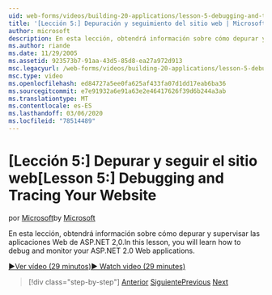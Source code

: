 ```yaml
---
uid: web-forms/videos/building-20-applications/lesson-5-debugging-and-tracing-your-website
title: '[Lección 5:] Depuración y seguimiento del sitio web | Microsoft Docs'
author: microsoft
description: En esta lección, obtendrá información sobre cómo depurar y supervisar las aplicaciones Web de ASP.NET 2,0.
ms.author: riande
ms.date: 11/29/2005
ms.assetid: 923573b7-91aa-43d5-85d8-ea27a972d913
msc.legacyurl: /web-forms/videos/building-20-applications/lesson-5-debugging-and-tracing-your-website
msc.type: video
ms.openlocfilehash: ed84727a5ee0fa625af433fa07d1dd17eab6ba36
ms.sourcegitcommit: e7e91932a6e91a63e2e46417626f39d6b244a3ab
ms.translationtype: MT
ms.contentlocale: es-ES
ms.lasthandoff: 03/06/2020
ms.locfileid: "78514489"
---
```

# <a name="lesson-5-debugging-and-tracing-your-website"></a><span data-ttu-id="53441-103">[Lección 5:] Depurar y seguir el sitio web</span><span class="sxs-lookup"><span data-stu-id="53441-103">[Lesson 5:] Debugging and Tracing Your Website</span></span>

<span data-ttu-id="53441-104">por [Microsoft](https://github.com/microsoft)</span><span class="sxs-lookup"><span data-stu-id="53441-104">by [Microsoft](https://github.com/microsoft)</span></span>

<span data-ttu-id="53441-105">En esta lección, obtendrá información sobre cómo depurar y supervisar las aplicaciones Web de ASP.NET 2,0.</span><span class="sxs-lookup"><span data-stu-id="53441-105">In this lesson, you will learn how to debug and monitor your ASP.NET 2.0 Web applications.</span></span>

[<span data-ttu-id="53441-106">&#9654;Ver vídeo (29 minutos)</span><span class="sxs-lookup"><span data-stu-id="53441-106">&#9654; Watch video (29 minutes)</span></span>](https://channel9.msdn.com/Blogs/ASP-NET-Site-Videos/lesson-5-debugging-and-tracing-your-website)

> [!div class="step-by-step"]
> <span data-ttu-id="53441-107">[Anterior](lesson-4-understanding-web-application-state.md)
> [Siguiente](lesson-6-working-with-stylesheets-and-master-pages.md)</span><span class="sxs-lookup"><span data-stu-id="53441-107">[Previous](lesson-4-understanding-web-application-state.md)
[Next](lesson-6-working-with-stylesheets-and-master-pages.md)</span></span>
